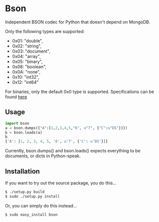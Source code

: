 # Bson
Independent BSON codec for Python that doesn't depend on MongoDB.

Only the following types are supported:
* 0x01: "double",
* 0x02: "string",
* 0x03: "document",
* 0x04: "array",
* 0x05: "binary",
* 0x08: "boolean",
* 0x0A: "none",
* 0x10: "int32",
* 0x12: "int64"

For binaries, only the default 0x0 type is supported.
Specifications can be found [here](http://bsonspec.org/#/specification)


## Usage
```python
import bson
a = bson.dumps({"A":[1,2,3,4,5,"6", u"7", {"C":u"DS"}]})
b = bson.loads(a)
b
{'A': [1, 2, 3, 4, 5, '6', u'7', {'C': u'DS'}]}
```

Currently, bson.dumps() and bson.loads() expects everything to be documents, or
dicts in Python-speak.

## Installation
If you want to try out the source package, you do this...
```bash
$ ./setup.py build
$ sudo ./setup.py install
```

Or, you can simply do this instead...
```bash
$ sudo easy_install bson
```
